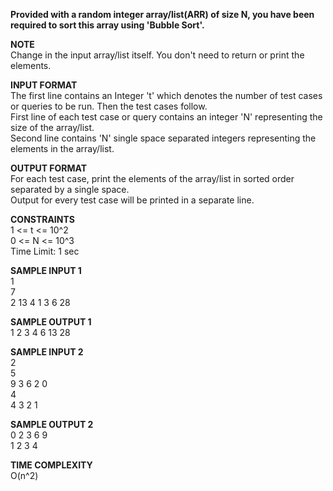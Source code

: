 **Provided with a random integer array/list(ARR) of size N, you have been required to sort this array using 'Bubble Sort'.**

**NOTE** \
Change in the input array/list itself. You don't need to return or print the elements.

**INPUT FORMAT** \
The first line contains an Integer 't' which denotes the number of test cases or queries to be run. Then the test cases follow. \
First line of each test case or query contains an integer 'N' representing the size of the array/list. \
Second line contains 'N' single space separated integers representing the elements in the array/list.

**OUTPUT FORMAT** \
For each test case, print the elements of the array/list in sorted order separated by a single space. \
Output for every test case will be printed in a separate line.

**CONSTRAINTS** \
1 <= t <= 10^2 \
0 <= N <= 10^3 \
Time Limit: 1 sec 

**SAMPLE INPUT 1** \
1 \
7 \
2 13 4 1 3 6 28 

**SAMPLE OUTPUT 1** \
1 2 3 4 6 13 28

**SAMPLE INPUT 2** \
2 \
5 \
9 3 6 2 0 \
4 \
4 3 2 1

**SAMPLE OUTPUT 2** \
0 2 3 6 9 \
1 2 3 4 

**TIME COMPLEXITY** \
O(n^2)